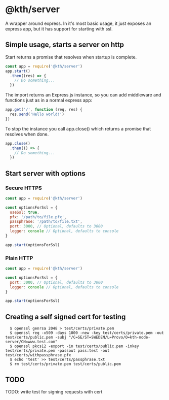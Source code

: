 # @kth/server

A wrapper around express.
In it's most basic usage, it just exposes an express app, but it has support for starting with ssl.

## Simple usage, starts a server on http

Start returns a promise that resolves when startup is complete.

```JavaScript
const app = require('@kth/server')
app.start()
  .then((res) => {
    // Do something...
  })
```

The import returns an Express.js instance, so you can add middleware and functions just as in a normal express app:

```JavaScript
app.get('/', function (req, res) {
  res.send('Hello world!')
})
```

To stop the instance you call app.close() which returns a promise that resolves when done.

```JavaScript
app.close()
  .then(() => {
    // Do something...
  })
```

## Start server with options

### Secure HTTPS

```JavaScript
const app = require('@kth/server')

const optionsForSsl = {
  useSsl: true,
  pfx: '/path/to/file.pfx',
  passphrase: '/path/to/file.txt',
  port: 3000, // Optional, defaults to 3000
  logger: console // Optional, defaults to console
}

app.start(optionsForSsl)
```

### Plain HTTP

```JavaScript
const app = require('@kth/server')

const optionsForSsl = {
  port: 3000, // Optional, defaults to 3000
  logger: console // Optional, defaults to console
}

app.start(optionsForSsl)
```

## Creating a self signed cert for testing

```
  $ openssl genrsa 2048 > test/certs/private.pem
  $ openssl req -x509 -days 1000 -new -key test/certs/private.pem -out test/certs/public.pem -subj "/C=SE/ST=SWEDEN/L=Provo/O=kth-node-server/CN=www.test.com"
  $ openssl pkcs12 -export -in test/certs/public.pem -inkey test/certs/private.pem -passout pass:test -out test/certs/withpassphrase.pfx
  $ echo 'test' >> test/certs/passphrase.txt
  $ rm test/certs/private.pem test/certs/public.pem
```

## TODO

TODO: write test for signing requests with cert
